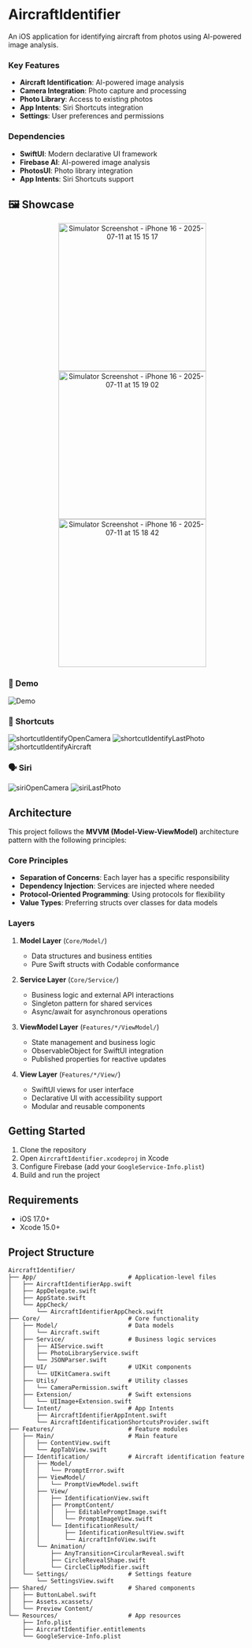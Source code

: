 # AircraftIdentifier

An iOS application for identifying aircraft from photos using AI-powered image analysis.

### Key Features

- **Aircraft Identification**: AI-powered image analysis
- **Camera Integration**: Photo capture and processing
- **Photo Library**: Access to existing photos
- **App Intents**: Siri Shortcuts integration
- **Settings**: User preferences and permissions

### Dependencies

- **SwiftUI**: Modern declarative UI framework
- **Firebase AI**: AI-powered image analysis
- **PhotosUI**: Photo library integration
- **App Intents**: Siri Shortcuts support

## 🖼️ Showcase

<p align="center">
    <img alt="Simulator Screenshot - iPhone 16 - 2025-07-11 at 15 15 17" src="https://github.com/user-attachments/assets/5f290c88-992b-4dfe-988f-afbfc4eef02d" width="300" />
    <img alt="Simulator Screenshot - iPhone 16 - 2025-07-11 at 15 19 02" src="https://github.com/user-attachments/assets/101c4121-72a4-43fa-adc6-65c7b2be2239" width="300" />
    <img alt="Simulator Screenshot - iPhone 16 - 2025-07-11 at 15 18 42" src="https://github.com/user-attachments/assets/251ab463-d2b5-4720-8484-fc91089d16e6" width="300" />
</p>

### 🎥 Demo

![Demo](https://github.com/user-attachments/assets/baeeed8d-4838-446b-a0c7-07306285a5ff)

### 🧩 Shortcuts
![shortcutIdentifyOpenCamera](https://github.com/user-attachments/assets/c9b22eee-3e04-4705-9495-0f8a774bef2b)
![shortcutIdentifyLastPhoto](https://github.com/user-attachments/assets/7f7dec99-5548-4562-aceb-b1489bc74ab3)
![shortcutIdentifyAircraft](https://github.com/user-attachments/assets/569c6340-9f79-496c-911b-c4b36709a1d4)

### 🗣 Siri
![siriOpenCamera](https://github.com/user-attachments/assets/f1a2903b-f1d1-44e3-9209-eb3638cd08ec)
![siriLastPhoto](https://github.com/user-attachments/assets/527ef3b8-35aa-4d25-a7a3-590918b18cf6)



## Architecture

This project follows the **MVVM (Model-View-ViewModel)** architecture pattern with the following principles:

### Core Principles
- **Separation of Concerns**: Each layer has a specific responsibility
- **Dependency Injection**: Services are injected where needed
- **Protocol-Oriented Programming**: Using protocols for flexibility
- **Value Types**: Preferring structs over classes for data models

### Layers

1. **Model Layer** (`Core/Model/`)
   - Data structures and business entities
   - Pure Swift structs with Codable conformance

2. **Service Layer** (`Core/Service/`)
   - Business logic and external API interactions
   - Singleton pattern for shared services
   - Async/await for asynchronous operations

3. **ViewModel Layer** (`Features/*/ViewModel/`)
   - State management and business logic
   - ObservableObject for SwiftUI integration
   - Published properties for reactive updates

4. **View Layer** (`Features/*/View/`)
   - SwiftUI views for user interface
   - Declarative UI with accessibility support
   - Modular and reusable components

## Getting Started

1. Clone the repository
2. Open `AircraftIdentifier.xcodeproj` in Xcode
3. Configure Firebase (add your `GoogleService-Info.plist`)
4. Build and run the project

## Requirements

- iOS 17.0+
- Xcode 15.0+

## Project Structure

```
AircraftIdentifier/
├── App/                          # Application-level files
│   ├── AircraftIdentifierApp.swift
│   ├── AppDelegate.swift
│   ├── AppState.swift
│   └── AppCheck/
│       └── AircraftIdentifierAppCheck.swift
├── Core/                         # Core functionality
│   ├── Model/                    # Data models
│   │   └── Aircraft.swift
│   ├── Service/                  # Business logic services
│   │   ├── AIService.swift
│   │   ├── PhotoLibraryService.swift
│   │   └── JSONParser.swift
│   ├── UI/                       # UIKit components
│   │   └── UIKitCamera.swift
│   ├── Utils/                    # Utility classes
│   │   └── CameraPermission.swift
│   ├── Extension/                # Swift extensions
│   │   └── UIImage+Extension.swift
│   └── Intent/                   # App Intents
│       ├── AircraftIdentifierAppIntent.swift
│       └── AircraftIdentificationShortcutsProvider.swift
├── Features/                     # Feature modules
│   ├── Main/                     # Main feature
│   │   ├── ContentView.swift
│   │   └── AppTabView.swift
│   ├── Identification/           # Aircraft identification feature
│   │   ├── Model/
│   │   │   └── PromptError.swift
│   │   ├── ViewModel/
│   │   │   └── PromptViewModel.swift
│   │   ├── View/
│   │   │   ├── IdentificationView.swift
│   │   │   ├── PromptContent/
│   │   │   │   ├── EditablePromptImage.swift
│   │   │   │   └── PromptImageView.swift
│   │   │   └── IdentificationResult/
│   │   │       ├── IdentificationResultView.swift
│   │   │       └── AircraftInfoView.swift
│   │   └── Animation/
│   │       ├── AnyTransition+CircularReveal.swift
│   │       ├── CircleRevealShape.swift
│   │       └── CircleClipModifier.swift
│   └── Settings/                 # Settings feature
│       └── SettingsView.swift
├── Shared/                       # Shared components
│   ├── ButtonLabel.swift
│   ├── Assets.xcassets/
│   └── Preview Content/
└── Resources/                    # App resources
    ├── Info.plist
    ├── AircraftIdentifier.entitlements
    └── GoogleService-Info.plist
```
